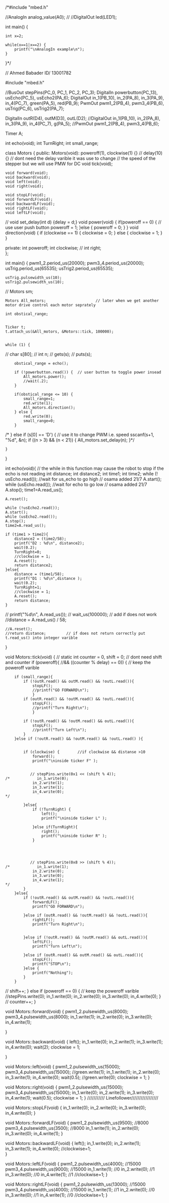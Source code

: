 /*#include "mbed.h"
 
//AnalogIn analog_value(A0);
// 
//DigitalOut led(LED1);

int main() {
    
    int x=2;
    
    while(x==1|x==2) {
        printf("\nAnalogIn example\n");
    }
}*/

// Ahmed Babader        ID/ 13001782


#include "mbed.h"


//BusOut stepPins(PC_0, PC_1, PC_2, PC_3);
DigitalIn powerbutton(PC_13), usEcho(PC_5), usEcho2(PA_6);
DigitalOut in_1(PB_10), in_2(PA_8), in_3(PA_9), in_4(PC_7), green(PA_5), red(PB_9);
PwmOut pwm1_2(PB_4), pwm3_4(PB_6), usTrig(PC_6), usTrig2(PA_7);

DigitalIn outR(D4), outM(D3), outL(D2);
//DigitalOut in_1(PB_10), in_2(PA_8), in_3(PA_9), in_4(PC_7), g(PA_5);
//PwmOut pwm1_2(PB_4), pwm3_4(PB_6);



Timer A;

int echo(void);
int TurnRight;
int small_range;

class Motors {
public:
    Motors(void): poweroff(1), clockwise(1) {}        // delay(10) {}       // dont need the delay varible it was use to change
                                                                // the speed of the stepper but we will use PMW for DC 
    void tick(void);
    
    void forward(void);
    void backward(void);
    void left(void);
    void right(void);
    
    void stopLF(void);
    void forwardLF(void);
    void backwardLF(void);
    void rightLF(void);
    void leftLF(void);
    
//    void set_delay(int d) {delay = d;}
    void power(void) {
        if(poweroff == 0) {             // use user push button
            poweroff = 1;
        }else {
            poweroff = 0;
        }
    }
    void direction(void) {
        if (clockwise == 1) {
            clockwise = 0;
        } else {
            clockwise = 1;
        }
    }
    

    
private:
    int poweroff;
    int clockwise;
//    int right;    
};

int main()
{
    pwm1_2.period_us(20000);
    pwm3_4.period_us(20000);
    usTrig.period_us(65535);
    usTrig2.period_us(65535);
    
    usTrig.pulsewidth_us(10);
    usTrig2.pulsewidth_us(10);
    
    
//    Motors sm;
    
    Motors All_motors;                      // later when we get another motor drive control each motor seprately
    
    int obstical_range;
      
    
    Ticker t;
    t.attach_us(&All_motors, &Motors::tick, 100000);
    
    
    while (1) {
//        char s[80];
//        int n;
//        gets(s);
//        puts(s);

        obstical_range = echo();
        
        if (!powerbutton.read()) {  // user button to toggle power insead
            All_motors.power(); 
            //wait(.2);    
        }
        
        if(obstical_range <= 10) {
            small_range=1;
            red.write(1);
            All_motors.direction();
        } else {
            red.write(0);
            small_range=0;
        }
        
        
          
          
          
/*        } else if (s[0] == 'D') {     // use it to change PWM i.e. speed
            sscanf(s+1, "%d", &n);
            if ((n > 3) && (n < 21)) {
                All_motors.set_delay(n);
            }*/
        
    }
}


int echo(void){         // the while in this function may cause the robot to stop if the echo is not reading
    int distance;
    int distance2;
    int time1;
    int time2;
    while (! usEcho.read()); //wait for us_echo to go high // osama added 21/7
    A.start();
    while (usEcho.read()); //wait for echo to go low   // osama added 21/7
    A.stop();
    time1=A.read_us();
    
    A.reset();
    
    while (!usEcho2.read());
    A.start();
    while (usEcho2.read());
    A.stop();
    time2=A.read_us();
    
    if (time1 > time2){
        distance2 = (time2/58);
        printf("D2 : %d\n", distance2);
        wait(0.2);
        TurnRight=0;
        //clockwise = 1;
        A.reset();
        return distance2;
    }else{
        distance = (time1/58);
        printf("D1 : %d\n",distance );
        wait(0.2);      
        TurnRight=1;
        //clockwise = 1;
        A.reset();
        return distance;
    }
//    printf("%d\n", A.read_us());
//    wait_us(100000);       // add if does not work
    //distance = A.read_us() / 58;
    
     
    //A.reset();
    //return distance;         // if does not return correctly put t.read_us() into integer varible  
}






void Motors::tick(void) {
//    static int counter = 0, shift = 0;              // dont need shift and counter
    if (poweroff){            //&& ((counter % delay) == 0)) {     // keep the poweroff varible
        
    
        if (small_range){
            if (!outR.read() && outM.read() && !outL.read()){
                stopLF();
                //printf("GO FORWARD\n");
                }
            if (outR.read() && !outM.read() && !outL.read()){
                stopLF();
                //printf("Turn Right\n");
                }
        
            if (!outR.read() && !outM.read() && outL.read()){
                stopLF();
                //printf("Turn Left\n");
            }
        }else if (!outR.read() && !outM.read() && !outL.read() ){ 

              
            if (clockwise) {        //if clockwise && distanse >10
                forward();           
                printf("\ninside ticker F" );
                
                
               // stepPins.write(0x1 << (shift % 4));
    /*            in_1.write(0); 
                in_2.write(1);
                in_3.write(1);
                in_4.write(0);  
    */
    
            }else{
                if (!TurnRight) {
                    left();
                    printf("\ninside ticker L" );
                
                }else if(TurnRight){
                    right();
                    printf("\ninside ticker R" );
                }
                
                
                
                
               // stepPins.write(0x8 >> (shift % 4));
    /*            in_1.write(1); 
                in_2.write(0);
                in_3.write(0);
                in_4.write(1);
    */
            }
        }else{
            if (!outR.read() && outM.read() && !outL.read()){
                forwardLF();
                printf("GO FORWARD\n");
                
            }else if (outR.read() && !outM.read() && !outL.read()){
                rightLF();
                printf("Turn Right\n");
  
        
            }else if (!outR.read() && !outM.read() && outL.read()){
                leftLF();
                printf("Turn Left\n");
            
            }else if (outR.read() && outM.read() && outL.read()){
                stopLF();
                printf("STOP\n");
            }else {
                printf("Nothing");
            }
        }    
            
//        shift++;
    } else if (poweroff == 0) {     // keep the poweroff varible
        //stepPins.write(0);
        in_1.write(0); 
        in_2.write(0);
        in_3.write(0);
        in_4.write(0);
    }
//    counter++;
} 


void Motors::forward(void) {
    pwm1_2.pulsewidth_us(8000);
    pwm3_4.pulsewidth_us(8000);
    in_1.write(1); 
    in_2.write(0);
    in_3.write(0);
    in_4.write(1);
     
}

void Motors::backward(void) {
    left();
    in_1.write(0); 
    in_2.write(1);
    in_3.write(1);
    in_4.write(0);
    wait(2);
    clockwise = 1;
    
}

void Motors::left(void) {
    pwm1_2.pulsewidth_us(15000);
    pwm3_4.pulsewidth_us(15000);
    //green.write(1);
    in_1.write(1); 
    in_2.write(0);
    in_3.write(1);
    in_4.write(0); 
    wait(0.5);
    //green.write(0);
    clockwise = 1;
}

void Motors::right(void) {
    pwm1_2.pulsewidth_us(15000);
    pwm3_4.pulsewidth_us(15000);
    in_1.write(0); 
    in_2.write(1);
    in_3.write(0);
    in_4.write(1); 
    wait(0.5);
    clockwise = 1;
}
/////////// Linefollower/////////////////

void Motors::stopLF(void) {
    in_1.write(0); 
    in_2.write(0);
    in_3.write(0);
    in_4.write(0); 
}

void Motors::forwardLF(void) {
    pwm1_2.pulsewidth_us(9500); //8000
    pwm3_4.pulsewidth_us(3500); //8000
    in_1.write(1); 
    in_2.write(0);
    in_3.write(0);
    in_4.write(1); 
}

void Motors::backwardLF(void) {
    left();
    in_1.write(0); 
    in_2.write(1);
    in_3.write(1);
    in_4.write(0);
    //clockwise=1;  
}

void Motors::leftLF(void) {
    pwm1_2.pulsewidth_us(4000); //15000
    pwm3_4.pulsewidth_us(9000); //15000
    in_1.write(1); //0
    in_2.write(0); //1
    in_3.write(0); //0
    in_4.write(1); //1
    //clockwise=1;
}

void Motors::rightLF(void) {
    pwm1_2.pulsewidth_us(13000); //15000
    pwm3_4.pulsewidth_us(4000); //15000
    in_1.write(1); //1
    in_2.write(0); //0
    in_3.write(0); //1
    in_4.write(1); //0
    //clockwise=1;
}
